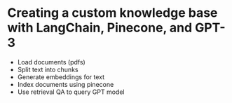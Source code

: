 # Creating a custom knowledge base with LangChain, Pinecone, and GPT-3
* Load documents (pdfs)
* Split text into chunks
* Generate embeddings for text
* Index documents using pinecone
* Use retrieval QA to query GPT model